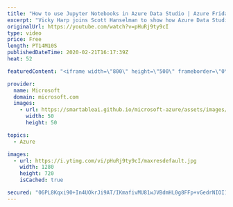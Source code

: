 ```yaml
---
title: "How to use Jupyter Notebooks in Azure Data Studio | Azure Friday"
excerpt: "Vicky Harp joins Scott Hanselman to show how Azure Data Studio combined the simple and robust SQL query editing experience of tools like SSMS with the flexibility and collaboration of Jupyter Notebooks. The November 2019 release of Azure Data Studio included SQL Server 2019 Guide as a Jupyter Book, which"
originalUrl: https://youtube.com/watch?v=pHuRj9ty9cI
type: video
price: Free
length: PT14M10S
publishedDateTime: 2020-02-21T16:17:39Z
heat: 52

featuredContent: "<iframe width=\"800\" height=\"500\" frameborder=\"0\" src=\"https://www.youtube.com/embed/pHuRj9ty9cI\" allow=\"accelerometer; autoplay; encrypted-media; gyroscope; picture-in-picture\" allowfullscreen></iframe>"

provider:
  name: Microsoft
  domain: microsoft.com
  images:
    - url: https://smartableai.github.io/microsoft-azure/assets/images/organizations/microsoft.com-50x50.jpg
      width: 50
      height: 50

topics:
  - Azure

images:
  - url: https://i.ytimg.com/vi/pHuRj9ty9cI/maxresdefault.jpg
    width: 1280
    height: 720
    isCached: true

secured: "06PL8Kqxi90+In4UOkrJi9AT/IKmafivMU81wJVBdmHL0g8FFp+vGedrNIOI1bIsbwisn5N0BYeGCtij373wxaS1010TPFEklMIkykDQAI568B43Ay7iJKnbmXC9a2EjZebHIkB1tmiZnG2yv4qpKWxtkGUxpnJZtRZDujg1IvJwkgiyPEI37j+7Ukjwbt7Fba8VE9vMocDpvwjoYsZ9JrJfFKiLKG9adp0dqXY9Z5B0eBttew0f9xwOHt6v9Y/yw8AndgYQ7EMk4604eOtd4h4oQOOrVSxltV/KbvbDb/5NwGYaq/fYOR8xlz4nd5NKpSse8saWtSdbQh25zaYGXpA5LifUw1+MFeDSbCnUhiYXtA1rjcByrdx6k0B1V2fCAA/U9AQrI3LEtxoml4NusX6pWAl8XJf8Oh0CVu8bbIA=;0q3NRgd/23+4n88cQI4Yng=="
---
```


